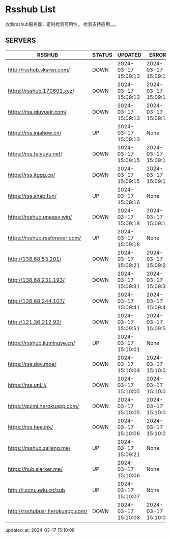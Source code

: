 # Rsshub List

收集rsshub服务器，定时检测可用性， 检测支持应用。。。


## SERVERS

|  RSSHUB   | STATUS  | UPDATED  | ERROR  | TWITTER |  
|  ----  | ----  | ----  | ----  | ---- |  
| http://rsshub.sksren.com/ | DOWN | 2024-03-17 15:09:13 | 2024-03-17 15:09:13 |  
| https://rsshub.170601.xyz/ | DOWN | 2024-03-17 15:09:13 | 2024-03-17 15:09:13 |  
| https://rss.qiuyuair.com/ | DOWN | 2024-03-17 15:09:13 | 2024-03-17 15:09:13 |  
| https://rss.injahow.cn/ | UP | 2024-03-17 15:09:13 | None ||  
| https://rss.feiyuyu.net/ | DOWN | 2024-03-17 15:09:15 | 2024-03-17 15:09:15 |  
| https://rss.itggg.cn/ | DOWN | 2024-03-17 15:09:15 | 2024-03-17 15:09:15 |  
| https://rss.shab.fun/ | UP | 2024-03-17 15:09:16 | None ||  
| https://rsshub.uneasy.win/ | DOWN | 2024-03-17 15:09:18 | 2024-03-17 15:09:18 |  
| https://rsshub.rssforever.com/ | UP | 2024-03-17 15:09:18 | None ||  
| http://138.68.53.201/ | DOWN | 2024-03-17 15:09:21 | 2024-03-17 15:09:21 |  
| http://138.68.231.193/ | DOWN | 2024-03-17 15:09:31 | 2024-03-17 15:09:31 |  
| http://138.68.244.107/ | DOWN | 2024-03-17 15:09:41 | 2024-03-17 15:09:41 |  
| http://121.36.212.92/ | DOWN | 2024-03-17 15:09:51 | 2024-03-17 15:09:51 |  
| https://rsshub.liumingye.cn/ | UP | 2024-03-17 15:10:01 | None ||  
| https://rss.dov.moe/ | DOWN | 2024-03-17 15:10:04 | 2024-03-17 15:10:04 |  
| https://rss.unl.li/ | DOWN | 2024-03-17 15:10:05 | 2024-03-17 15:10:05 |  
| https://guimi.herokuapp.com/ | DOWN | 2024-03-17 15:10:05 | 2024-03-17 15:10:05 |  
| https://rss.hee.ink/ | DOWN | 2024-03-17 15:10:06 | 2024-03-17 15:10:06 |  
| https://rsshub.zsliang.me/ | UP | 2024-03-17 15:09:21 | None |OK|  
| https://hub.slarker.me/ | UP | 2024-03-17 15:10:06 | None ||  
| http://i.scnu.edu.cn/sub | UP | 2024-03-17 15:10:07 | None ||  
| http://rsshubusr.herokuapp.com/ | DOWN | 2024-03-17 15:10:08 | 2024-03-17 15:10:08 |  
  

updated_at: 2024-03-17 15:10:08  
